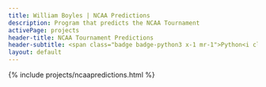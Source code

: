 ```yaml
---
title: William Boyles | NCAA Predictions
description: Program that predicts the NCAA Tournament
activePage: projects
header-title: NCAA Tournament Predictions
header-subtitle: <span class="badge badge-python3 x-1 mr-1">Python<i class="badge-icon fab fa-python"></i></span><span class="badge badge-tex x-1">TeX<i class="badge-icon fas fa-subscript"></i></span>
layout: default
---
```


{% include projects/ncaapredictions.html %}
